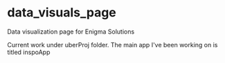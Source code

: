 # data_visuals_page
Data visualization page for Enigma Solutions

Current work under uberProj folder. The main app I've been working on is titled inspoApp
